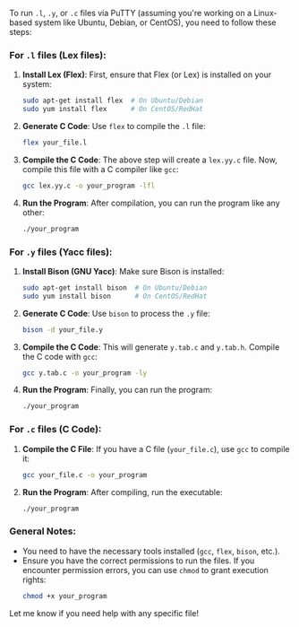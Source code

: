 To run `.l`, `.y`, or `.c` files via PuTTY (assuming you're working on a Linux-based system like Ubuntu, Debian, or CentOS), you need to follow these steps:

### For `.l` files (Lex files):

1. **Install Lex (Flex)**:
   First, ensure that Flex (or Lex) is installed on your system:

   ```bash
   sudo apt-get install flex  # On Ubuntu/Debian
   sudo yum install flex      # On CentOS/RedHat
   ```

2. **Generate C Code**:
   Use `flex` to compile the `.l` file:

   ```bash
   flex your_file.l
   ```

3. **Compile the C Code**:
   The above step will create a `lex.yy.c` file. Now, compile this file with a C compiler like `gcc`:

   ```bash
   gcc lex.yy.c -o your_program -lfl
   ```

4. **Run the Program**:
   After compilation, you can run the program like any other:
   ```bash
   ./your_program
   ```

### For `.y` files (Yacc files):

1. **Install Bison (GNU Yacc)**:
   Make sure Bison is installed:

   ```bash
   sudo apt-get install bison  # On Ubuntu/Debian
   sudo yum install bison      # On CentOS/RedHat
   ```

2. **Generate C Code**:
   Use `bison` to process the `.y` file:

   ```bash
   bison -d your_file.y
   ```

3. **Compile the C Code**:
   This will generate `y.tab.c` and `y.tab.h`. Compile the C code with `gcc`:

   ```bash
   gcc y.tab.c -o your_program -ly
   ```

4. **Run the Program**:
   Finally, you can run the program:
   ```bash
   ./your_program
   ```

### For `.c` files (C Code):

1. **Compile the C File**:
   If you have a C file (`your_file.c`), use `gcc` to compile it:

   ```bash
   gcc your_file.c -o your_program
   ```

2. **Run the Program**:
   After compiling, run the executable:
   ```bash
   ./your_program
   ```

### General Notes:

- You need to have the necessary tools installed (`gcc`, `flex`, `bison`, etc.).
- Ensure you have the correct permissions to run the files. If you encounter permission errors, you can use `chmod` to grant execution rights:
  ```bash
  chmod +x your_program
  ```

Let me know if you need help with any specific file!
